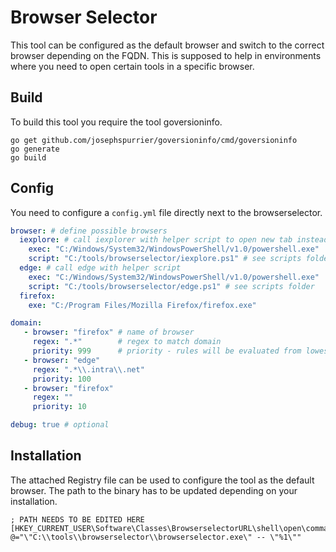 # Browser Selector

This tool can be configured as the default browser and switch to the correct browser depending on the FQDN. This is supposed to help in environments where you need to open certain tools in a specific browser.

## Build

To build this tool you require the tool goversioninfo.

```
go get github.com/josephspurrier/goversioninfo/cmd/goversioninfo
go generate
go build
```

## Config

You need to configure a `config.yml` file directly next to the browserselector.

```yaml
browser: # define possible browsers
  iexplore: # call iexplorer with helper script to open new tab instead of new window
    exec: "C:/Windows/System32/WindowsPowerShell/v1.0/powershell.exe"
    script: "C:/tools/browserselector/iexplore.ps1" # see scripts folder
  edge: # call edge with helper script
    exec: "C:/Windows/System32/WindowsPowerShell/v1.0/powershell.exe"
    script: "C:/tools/browserselector/edge.ps1" # see scripts folder
  firefox:
    exe: "C:/Program Files/Mozilla Firefox/firefox.exe"

domain:
   - browser: "firefox" # name of browser
     regex: ".*"        # regex to match domain
     priority: 999      # priority - rules will be evaluated from lowest to highest
   - browser: "edge"
     regex: ".*\\.intra\\.net"
     priority: 100
   - browser: "firefox"
     regex: ""
     priority: 10

debug: true # optional
```

## Installation

The attached Registry file can be used to configure the tool as the default browser. The path to the binary has to be updated depending on your installation.

```
; PATH NEEDS TO BE EDITED HERE
[HKEY_CURRENT_USER\Software\Classes\BrowserselectorURL\shell\open\command]
@="\"C:\\tools\\browserselector\\browserselector.exe\" -- \"%1\""
```
